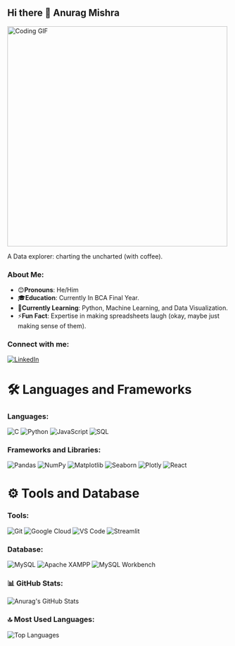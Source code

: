 ## Hi there 👋 Anurag Mishra 

<img src="https://media.giphy.com/media/frXrz3i1HwAwLX7Mr6/giphy.gif" width="500" alt="Coding GIF">

A Data explorer: charting the uncharted (with coffee).

### About Me:
- 😊**Pronouns**: He/Him
- 🎓**Education**: Currently In BCA Final Year.
- 🌱**Currently Learning**: Python, Machine Learning, and Data Visualization.
- ⚡**Fun Fact**: Expertise in making spreadsheets laugh (okay, maybe just making sense of them).

### Connect with me:
<a href="(https://www.linkedin.com/in/anurag-mishra-b17051288/)">
<img src="(https://pngimg.com/uploads/linkedIn/linkedIn_PNG8.png)" alt="LinkedIn" />
</a>

# 🛠️ Languages and Frameworks

### Languages:
![C](https://img.shields.io/badge/C-00599C?style=for-the-badge&logo=c&logoColor=white)
![Python](https://img.shields.io/badge/Python-3776AB?style=for-the-badge&logo=python&logoColor=white)
![JavaScript](https://img.shields.io/badge/JavaScript-F7DF1E?style=for-the-badge&logo=javascript&logoColor=black)
![SQL](https://img.shields.io/badge/SQL-4479A1?style=for-the-badge&logo=postgresql&logoColor=white)

### Frameworks and Libraries:
![Pandas](https://img.shields.io/badge/Pandas-150458?style=for-the-badge&logo=pandas&logoColor=white)
![NumPy](https://img.shields.io/badge/NumPy-013243?style=for-the-badge&logo=numpy&logoColor=white)
![Matplotlib](https://img.shields.io/badge/Matplotlib-11557C?style=for-the-badge&logo=plotly&logoColor=white)
![Seaborn](https://img.shields.io/badge/Seaborn-3776AB?style=for-the-badge&logo=python&logoColor=white)
![Plotly](https://img.shields.io/badge/Plotly-3F4F75?style=for-the-badge&logo=plotly&logoColor=white)
![React](https://img.shields.io/badge/React-61DAFB?style=for-the-badge&logo=react&logoColor=black)

# ⚙️ Tools and Database

### Tools:
![Git](https://img.shields.io/badge/Git-F05032?style=for-the-badge&logo=git&logoColor=white)
![Google Cloud](https://img.shields.io/badge/Google_Cloud-4285F4?style=for-the-badge&logo=googlecloud&logoColor=white)
![VS Code](https://img.shields.io/badge/VS_Code-007ACC?style=for-the-badge&logo=visual-studio-code&logoColor=white)
![Streamlit](https://img.shields.io/badge/Streamlit-FF4B4B?style=for-the-badge&logo=streamlit&logoColor=white)

### Database:
![MySQL](https://img.shields.io/badge/MySQL-4479A1?style=for-the-badge&logo=mysql&logoColor=white)
![Apache XAMPP](https://img.shields.io/badge/XAMPP-FB7A24?style=for-the-badge&logo=xampp&logoColor=white)
![MySQL Workbench](https://img.shields.io/badge/MySQL_Workbench-4479A1?style=for-the-badge&logo=mysql&logoColor=white)

### 📊 GitHub Stats:

![Anurag's GitHub Stats](https://github-readme-stats.vercel.app/api?username=AnuragMishra800&show_icons=true&theme=dark)

### 🔝 Most Used Languages:

![Top Languages](https://github-readme-stats.vercel.app/api/top-langs/?username=AnuragMishra800&layout=compact&theme=dark)
